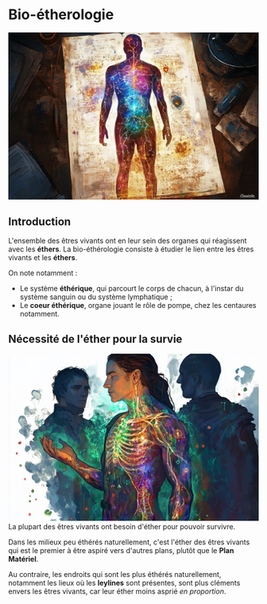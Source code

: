 # Bio-étherologie

![Etheric System](../../_images/etheric_system.png)

## Introduction
L'ensemble des êtres vivants ont en leur sein des organes qui réagissent avec les **éthers**. La bio-éthérologie consiste à étudier le lien entre les êtres vivants et les **éthers**.

On note notamment :
* Le système **éthérique**, qui parcourt le corps de chacun, à l'instar du système sanguin ou du système lymphatique ;
* Le **coeur éthérique**, organe jouant le rôle de pompe, chez les centaures notamment.

## Nécessité de l'éther pour la survie
![Etheric System](../../_images/etheric_system_2.png)
La plupart des êtres vivants ont besoin d'éther pour pouvoir survivre.

Dans les milieux peu éthérés naturellement, c'est l'éther des êtres vivants qui est le premier à être aspiré vers d'autres plans, plutôt que le **Plan Matériel**.

Au contraire, les endroits qui sont les plus éthérés naturellement, notamment les lieux où les **leylines** sont présentes, sont plus cléments envers les êtres vivants, car leur éther moins asprié *en proportion*.